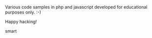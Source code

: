 Various code samples in php and javascript developed for educational purposes only. :-)

Happy hacking!

smart

